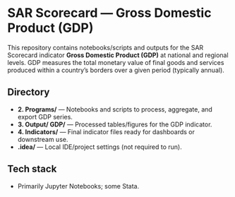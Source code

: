 # SAR Scorecard — Gross Domestic Product (GDP)

This repository contains notebooks/scripts and outputs for the SAR Scorecard indicator **Gross Domestic Product (GDP)** at national and regional levels. GDP measures the total monetary value of final goods and services produced within a country’s borders over a given period (typically annual).

## Directory
- **2. Programs/** — Notebooks and scripts to process, aggregate, and export GDP series.
- **3. Output/ GDP/** — Processed tables/figures for the GDP indicator.
- **4. Indicators/** — Final indicator files ready for dashboards or downstream use.
- **.idea/** — Local IDE/project settings (not required to run).

## Tech stack
- Primarily Jupyter Notebooks; some Stata.

